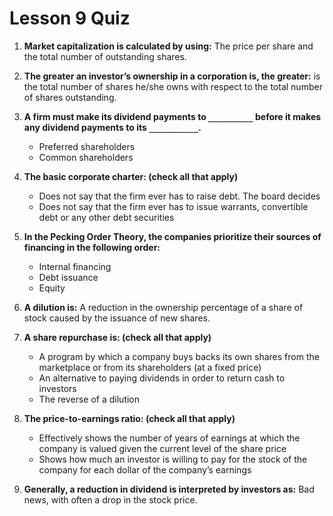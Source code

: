 # Lesson 9 Quiz

1. **Market capitalization is calculated by using:** The price per share and the total number of outstanding shares.

2. **The greater an investor’s ownership in a corporation is, the greater:** is the total number of shares he/she owns with respect to the total number of shares outstanding.

3. **A firm must make its dividend payments to `__________` before it makes any dividend payments to its `___________`.**

   - Preferred shareholders
   - Common shareholders

4. **The basic corporate charter: (check all that apply)**

   - Does not say that the firm ever has to raise debt. The board decides
   - Does not say that the firm ever has to issue warrants, convertible debt or any other debt securities

5. **In the Pecking Order Theory, the companies prioritize their sources of financing in the following order:**

   - Internal financing
   - Debt issuance
   - Equity

6. **A dilution is:** A reduction in the ownership percentage of a share of stock caused by the issuance of new shares.

7. **A share repurchase is: (check all that apply)**

   - A program by which a company buys backs its own shares from the marketplace or from its shareholders (at a fixed price)
   - An alternative to paying dividends in order to return cash to investors
   - The reverse of a dilution

8. **The price-to-earnings ratio: (check all that apply)**

   - Effectively shows the number of years of earnings at which the company is valued given the current level of the share price
   - Shows how much an investor is willing to pay for the stock of the company for each dollar of the company’s earnings

9. **Generally, a reduction in dividend is interpreted by investors as:** Bad news, with often a drop in the stock price.
